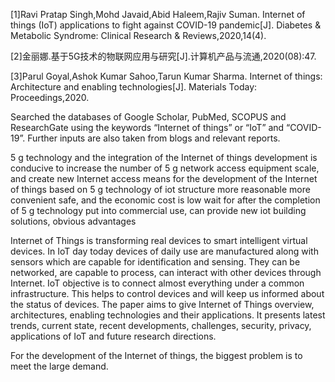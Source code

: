 [1]Ravi Pratap Singh,Mohd Javaid,Abid Haleem,Rajiv Suman. Internet of things (IoT) applications to fight against COVID-19 pandemic[J]. Diabetes & Metabolic Syndrome: Clinical Research & Reviews,2020,14(4).

[2]金丽娜.基于5G技术的物联网应用与研究[J].计算机产品与流通,2020(08):47.

[3]Parul Goyal,Ashok Kumar Sahoo,Tarun Kumar Sharma. Internet of things: Architecture and enabling technologies[J]. Materials Today: Proceedings,2020.

Searched the databases of Google Scholar, PubMed, SCOPUS and ResearchGate using the keywords “Internet of things” or “IoT” and “COVID-19”. Further inputs are also taken from blogs and relevant reports.

5 g technology and the integration of the Internet of things development is conducive to increase the number of 5 g network access equipment scale, and create new Internet access means for the development of the Internet of things based on 5 g technology of iot structure more reasonable more convenient safe, and the economic cost is low wait for after the completion of 5 g technology put into commercial use, can provide new iot building solutions, obvious advantages

Internet of Things is transforming real devices to smart intelligent virtual devices. In IoT day today devices of daily use are manufactured along with sensors which are capable for identification and sensing. They can be networked, are capable to process, can interact with other devices through Internet. IoT objective is to connect almost everything under a common infrastructure. This helps to control devices and will keep us informed about the status of devices. The paper aims to give Internet of Things overview, architectures, enabling technologies and their applications. It presents latest trends, current state, recent developments, challenges, security, privacy, applications of IoT and future research directions.

For the development of the Internet of things, the biggest problem is to meet the large demand.
